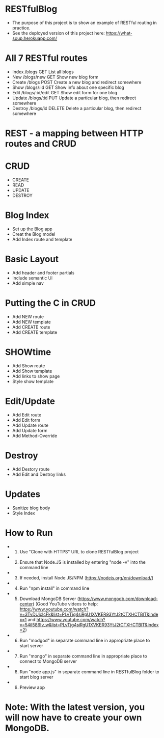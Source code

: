 # RESTfulBlog
* The purpose of this project is to show an example of RESTful routing in practice.
* See the deployed version of this project here: https://what-soup.herokuapp.com/

# All 7 RESTful routes
* Index     /blogs           GET    List all blogs
* New       /blogs/new       GET    Show new blog form
* Create    /blogs           POST   Create a new blog and redirect somewhere
* Show      /blogs/:id       GET    Show info about one specific blog
* Edit      /blogs/:id/edit  GET    Show edit form for one blog
* Update    /blogs/:id       PUT    Update a particular blog, then redirect somewhere
* Destroy   /blogs/id        DELETE Delete a particular blog, then redirect somewhere


# REST - a mapping between HTTP routes and CRUD

# CRUD
* CREATE
* READ 
* UPDATE 
* DESTROY

# Blog Index
* Set up the Blog app
* Creat the Blog model
* Add Index route and template

# Basic Layout
* Add header and footer partials
* Include semantic UI
* Add simple nav

# Putting the C in CRUD
* Add NEW route
* Add NEW template
* Add CREATE route
* Add CREATE template

# SHOWtime
* Add Show route
* Add Show template
* Add links to show page
* Style show template

# Edit/Update
* Add Edit route
* Add Edit form
* Add Update route
* Add Update form
* Add Method-Override

# Destroy
* Add Destory route
* Add Edit and Destroy links

# Updates
* Sanitize blog body
* Style Index

# How to Run
* 1. Use "Clone with HTTPS" URL to clone RESTfulBlog project
* 2. Ensure that Node.JS is installed by entering "node -v" into the command line
* 3. If needed, install Node.JS/NPM (https://nodejs.org/en/download/)
* 4. Run "npm install" in command line
* 5. Download MongoDB Server (https://www.mongodb.com/download-center) (Good YouTube videos to help: https://www.youtube.com/watch?v=3TvDUiclcFk&list=PLvTjg4siRgU1XVKER93YtJ2tCTXHCTBlT&index=1 and https://www.youtube.com/watch?v=54iI586Iv_w&list=PLvTjg4siRgU1XVKER93YtJ2tCTXHCTBlT&index=2)
* 6. Run "modgod" in separate command line in appropriate place to start server
* 7. Run "mongo" in separate command line in appropriate place to connect to MongoDB server
* 8. Run "node app.js" in separate command line in RESTfulBlog folder to start blog server
* 9. Preview app

# Note: With the latest version, you will now have to create your own MongoDB.